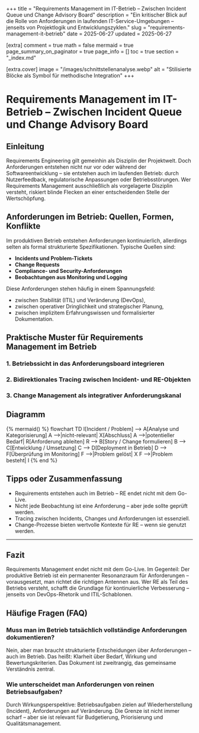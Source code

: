 +++
title = "Requirements Management im IT-Betrieb – Zwischen Incident Queue und Change Advisory Board"
description = "Ein kritischer Blick auf die Rolle von Anforderungen in laufenden IT-Service-Umgebungen – jenseits von Projektlogik und Entwicklungszyklen."
slug = "requirements-management-it-betrieb"
date = 2025-06-27
updated = 2025-06-27

[extra]
comment = true
math = false
mermaid = true
page_summary_on_paginator = true
page_info = []
toc = true
section = "_index.md"

[extra.cover]
image = "/images/schnittstellenanalyse.webp"
alt = "Stilisierte Blöcke als Symbol für methodische Integration"
+++

# Requirements Management im IT-Betrieb – Zwischen Incident Queue und Change Advisory Board

## Einleitung

Requirements Engineering gilt gemeinhin als Disziplin der Projektwelt. Doch Anforderungen entstehen nicht nur vor oder während der Softwareentwicklung – sie entstehen auch im laufenden Betrieb: durch Nutzerfeedback, regulatorische Anpassungen oder Betriebsstörungen. Wer Requirements Management ausschließlich als vorgelagerte Disziplin versteht, riskiert blinde Flecken an einer entscheidenden Stelle der Wertschöpfung.

## Anforderungen im Betrieb: Quellen, Formen, Konflikte

Im produktiven Betrieb entstehen Anforderungen kontinuierlich, allerdings selten als formal strukturierte Spezifikationen. Typische Quellen sind:

- **Incidents und Problem-Tickets**
- **Change Requests**
- **Compliance- und Security-Anforderungen**
- **Beobachtungen aus Monitoring und Logging**

Diese Anforderungen stehen häufig in einem Spannungsfeld:
- zwischen Stabilität (ITIL) und Veränderung (DevOps),
- zwischen operativer Dringlichkeit und strategischer Planung,
- zwischen implizitem Erfahrungswissen und formalisierter Dokumentation.

## Praktische Muster für Requirements Management im Betrieb

### 1. Betriebssicht in das Anforderungsboard integrieren
### 2. Bidirektionales Tracing zwischen Incident- und RE-Objekten
### 3. Change Management als integrativer Anforderungskanal

## Diagramm

{% mermaid() %}
flowchart TD
    I[Incident / Problem] --> A[Analyse und Kategorisierung]
    A -->|nicht-relevant| X[Abschluss]
    A -->|potentieller Bedarf| R[Anforderung ableiten]
    R --> B[Story / Change formulieren]
    B --> C[Entwicklung / Umsetzung]
    C --> D[Deployment in Betrieb]
    D --> F[Überprüfung im Monitoring]
    F -->|Problem gelöst| X
    F -->|Problem besteht| I
{% end %}

## Tipps oder Zusammenfassung

- Requirements entstehen auch im Betrieb – RE endet nicht mit dem Go-Live.
- Nicht jede Beobachtung ist eine Anforderung – aber jede sollte geprüft werden.
- Tracing zwischen Incidents, Changes und Anforderungen ist essenziell.
- Change-Prozesse bieten wertvolle Kontexte für RE – wenn sie genutzt werden.

---

## Fazit

Requirements Management endet nicht mit dem Go-Live. Im Gegenteil: Der produktive Betrieb ist ein permanenter Resonanzraum für Anforderungen – vorausgesetzt, man richtet die richtigen Antennen aus. Wer RE als Teil des Betriebs versteht, schafft die Grundlage für kontinuierliche Verbesserung – jenseits von DevOps-Rhetorik und ITIL-Schablonen.

## Häufige Fragen (FAQ)

### Muss man im Betrieb tatsächlich vollständige Anforderungen dokumentieren?

Nein, aber man braucht strukturierte Entscheidungen über Anforderungen – auch im Betrieb. Das heißt: Klarheit über Bedarf, Wirkung und Bewertungskriterien. Das Dokument ist zweitrangig, das gemeinsame Verständnis zentral.

### Wie unterscheidet man Anforderungen von reinen Betriebsaufgaben?

Durch Wirkungsperspektive: Betriebsaufgaben zielen auf Wiederherstellung (Incident), Anforderungen auf Veränderung. Die Grenze ist nicht immer scharf – aber sie ist relevant für Budgetierung, Priorisierung und Qualitätsmanagement.

<script type="application/ld+json">
{
  "@context": "https://schema.org",
  "@type": "FAQPage",
  "mainEntity": [
    {
      "@type": "Question",
      "name": "Muss man im Betrieb tatsächlich vollständige Anforderungen dokumentieren?",
      "acceptedAnswer": {
        "@type": "Answer",
        "text": "Nein, aber man braucht strukturierte Entscheidungen über Anforderungen – auch im Betrieb. Das heißt: Klarheit über Bedarf, Wirkung und Bewertungskriterien. Das Dokument ist zweitrangig, das gemeinsame Verständnis zentral."
      }
    },
    {
      "@type": "Question",
      "name": "Wie unterscheidet man Anforderungen von reinen Betriebsaufgaben?",
      "acceptedAnswer": {
        "@type": "Answer",
        "text": "Durch Wirkungsperspektive: Betriebsaufgaben zielen auf Wiederherstellung (Incident), Anforderungen auf Veränderung. Die Grenze ist nicht immer scharf – aber sie ist relevant für Budgetierung, Priorisierung und Qualitätsmanagement."
      }
    }
  ]
}
</script>
